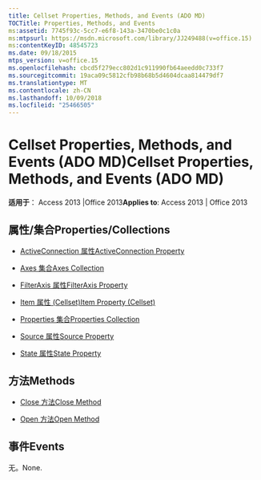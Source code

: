 ```yaml
---
title: Cellset Properties, Methods, and Events (ADO MD)
TOCTitle: Properties, Methods, and Events
ms:assetid: 7745f93c-5cc7-e6f8-143a-3470be0c1c0a
ms:mtpsurl: https://msdn.microsoft.com/library/JJ249488(v=office.15)
ms:contentKeyID: 48545723
ms.date: 09/18/2015
mtps_version: v=office.15
ms.openlocfilehash: cbcd5f279ecc802d1c911990fb64aeedd0c733f7
ms.sourcegitcommit: 19aca09c5812cfb98b68b5d4604dcaa814479df7
ms.translationtype: MT
ms.contentlocale: zh-CN
ms.lasthandoff: 10/09/2018
ms.locfileid: "25466505"
---
```

# <a name="cellset-properties-methods-and-events-ado-md"></a><span data-ttu-id="fe67e-102">Cellset Properties, Methods, and Events (ADO MD)</span><span class="sxs-lookup"><span data-stu-id="fe67e-102">Cellset Properties, Methods, and Events (ADO MD)</span></span>


<span data-ttu-id="fe67e-103">**适用于**： Access 2013 |Office 2013</span><span class="sxs-lookup"><span data-stu-id="fe67e-103">**Applies to**: Access 2013 | Office 2013</span></span>

## <a name="propertiescollections"></a><span data-ttu-id="fe67e-104">属性/集合</span><span class="sxs-lookup"><span data-stu-id="fe67e-104">Properties/Collections</span></span>

- [<span data-ttu-id="fe67e-105">ActiveConnection 属性</span><span class="sxs-lookup"><span data-stu-id="fe67e-105">ActiveConnection Property</span></span>](activeconnection-property-ado-md.md)

- [<span data-ttu-id="fe67e-106">Axes 集合</span><span class="sxs-lookup"><span data-stu-id="fe67e-106">Axes Collection</span></span>](axes-collection-ado-md.md)

- [<span data-ttu-id="fe67e-107">FilterAxis 属性</span><span class="sxs-lookup"><span data-stu-id="fe67e-107">FilterAxis Property</span></span>](filteraxis-property-ado-md.md)

- [<span data-ttu-id="fe67e-108">Item 属性 (Cellset)</span><span class="sxs-lookup"><span data-stu-id="fe67e-108">Item Property (Cellset)</span></span>](item-property-ado-md-cellset.md)

- [<span data-ttu-id="fe67e-109">Properties 集合</span><span class="sxs-lookup"><span data-stu-id="fe67e-109">Properties Collection</span></span>](properties-collection-ado.md)

- [<span data-ttu-id="fe67e-110">Source 属性</span><span class="sxs-lookup"><span data-stu-id="fe67e-110">Source Property</span></span>](source-property-ado-md.md)

- [<span data-ttu-id="fe67e-111">State 属性</span><span class="sxs-lookup"><span data-stu-id="fe67e-111">State Property</span></span>](state-property-ado-md.md)

## <a name="methods"></a><span data-ttu-id="fe67e-112">方法</span><span class="sxs-lookup"><span data-stu-id="fe67e-112">Methods</span></span>

- [<span data-ttu-id="fe67e-113">Close 方法</span><span class="sxs-lookup"><span data-stu-id="fe67e-113">Close Method</span></span>](close-method-ado-md.md)

- [<span data-ttu-id="fe67e-114">Open 方法</span><span class="sxs-lookup"><span data-stu-id="fe67e-114">Open Method</span></span>](open-method-ado-md.md)

## <a name="events"></a><span data-ttu-id="fe67e-115">事件</span><span class="sxs-lookup"><span data-stu-id="fe67e-115">Events</span></span>

<span data-ttu-id="fe67e-116">无。</span><span class="sxs-lookup"><span data-stu-id="fe67e-116">None.</span></span>

